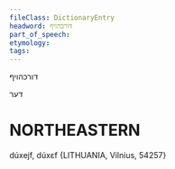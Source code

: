 ```yaml
---
fileClass: DictionaryEntry
headword: דורכהויף
part_of_speech: 
etymology: 
tags: 
---
```

דורכהויף

דער

NORTHEASTERN
==============

dúxejf, dúxɛf {LITHUANIA, Vilnius, 54257}